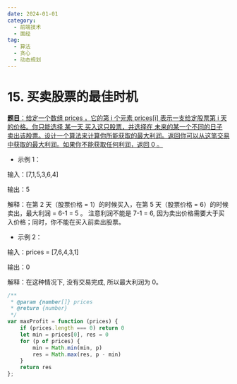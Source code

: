 ```yaml
---
date: 2024-01-01
category:
  - 前端技术
  - 面经
tag:
  - 算法
  - 贪心
  - 动态规划
---
```


# 15. 买卖股票的最佳时机

[**题目**：给定一个数组 prices ，它的第 i 个元素 prices[i] 表示一支给定股票第 i 天的价格。你只能选择 某一天 买入这只股票，并选择在 未来的某一个不同的日子 卖出该股票。设计一个算法来计算你所能获取的最大利润。返回你可以从这笔交易中获取的最大利润。如果你不能获取任何利润，返回 0 。](https://leetcode.cn/problems/best-time-to-buy-and-sell-stock/description/)

- 示例 1：

输入：[7,1,5,3,6,4]

输出：5

解释：在第 2 天（股票价格 = 1）的时候买入，在第 5 天（股票价格 = 6）的时候卖出，最大利润 = 6-1 = 5 。
     注意利润不能是 7-1 = 6, 因为卖出价格需要大于买入价格；同时，你不能在买入前卖出股票。

- 示例 2：

输入：prices = [7,6,4,3,1]

输出：0

解释：在这种情况下, 没有交易完成, 所以最大利润为 0。

```js
/**
 * @param {number[]} prices
 * @return {number}
 */
var maxProfit = function (prices) {
    if (prices.length === 0) return 0
    let min = prices[0], res = 0
    for (p of prices) {
        min = Math.min(min, p)
        res = Math.max(res, p - min)
    }
    return res
};
```
